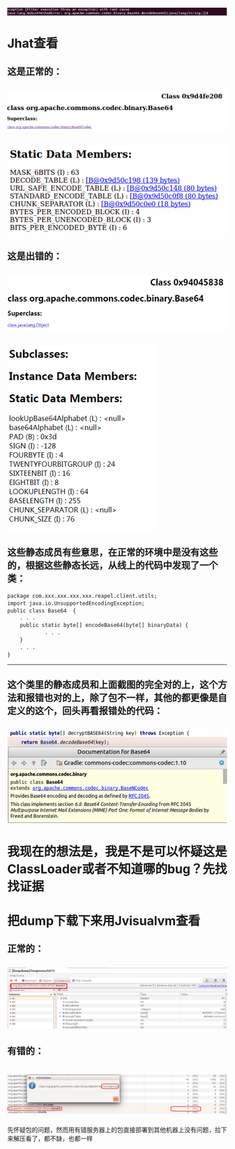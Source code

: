 

![Image](/ppp/NoSuchMethodError.png)

Jhat查看
=====
这是正常的：
------
![Image](/ppp/213Base64.png)
------
![Image](/ppp/213staticdata.png)
-----
这是出错的：
-----
![Image](/ppp/214Base64.png)
-----
![Image](/ppp/214staticdata.png)
-----
这些静态成员有些意思，在正常的环境中是没有这些的，根据这些静态长远，从线上的代码中发现了一个类：
-----
```markdown
package com.xxx.xxx.xxx.xxx.reapel.client.utils;
import java.io.UnsupportedEncodingException;
public class Base64  {
    . . .
    public static byte[] encodeBase64(byte[] binaryData) {
            . . .
    }
    . . .
}
```
-----
这个类里的静态成员和上面截图的完全对的上，这个方法和报错也对的上，除了包不一样，其他的都更像是自定义的这个，回头再看报错处的代码：
-----
![Image](/ppp/base64invoke.png)
-----
我现在的想法是，我是不是可以怀疑这是ClassLoader或者不知道哪的bug？先找找证据
=====

把dump下载下来用Jvisualvm查看
=====
正常的：
-----
![Image](/ppp/213instance.png)
-----
有错的：
-----
![Image](/ppp/214instance.png)
=====

先怀疑包的问题，然而用有错服务器上的包直接部署到其他机器上没有问题，拉下来解压看了，都不缺，也都一样

